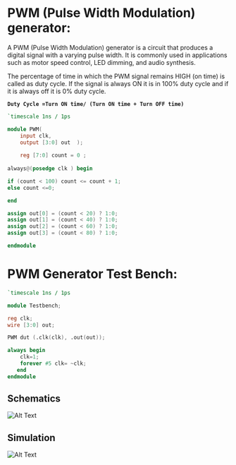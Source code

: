 # PWM (Pulse Width Modulation) generator:

A PWM (Pulse Width Modulation) generator is a circuit that produces a digital signal with a varying pulse width. It is commonly used in applications such as motor speed control, LED dimming, and audio synthesis.

The percentage of time in which the PWM signal remains HIGH (on time) is called as duty cycle. If the signal is always ON it is in 100% duty cycle and if it is always off it is 0% duty cycle.

**`Duty Cycle =Turn ON time/ (Turn ON time + Turn OFF time)`**

```verilog
`timescale 1ns / 1ps

module PWM(
    input clk,
    output [3:0] out  );
    
    reg [7:0] count = 0 ;
    
always@(posedge clk ) begin

if (count < 100) count <= count + 1;
else count <=0;

end

assign out[0] = (count < 20) ? 1:0;
assign out[1] = (count < 40) ? 1:0;
assign out[2] = (count < 60) ? 1:0;
assign out[3] = (count < 80) ? 1:0;

endmodule
```

# PWM Generator Test Bench:

```verilog
`timescale 1ns / 1ps

module Testbench;

reg clk;
wire [3:0] out;

PWM dut (.clk(clk), .out(out));

always begin
	clk=1;
	forever #5 clk= ~clk;
   end	
endmodule
```

## Schematics
![Alt Text](https://i.ibb.co/PctsFSh/pwm.png)

## Simulation
![Alt Text](https://i.ibb.co/86GT3HQ/pwm-tb.png)
